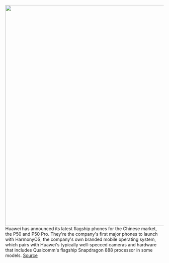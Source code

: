 <img src='https://cdn.vox-cdn.com/thumbor/GJzrDsHmkBD_iK5TI8Y5yG4lhEY=/0x0:1350x900/1200x800/filters:focal(567x342:783x558)/cdn.vox-cdn.com/uploads/chorus_image/image/69649678/msedge_IURr7pZvgC.0.png' width='700px' /><br/>
Huawei has announced its latest flagship phones for the Chinese market, the P50 and P50 Pro. They're the company's first major phones to launch with HarmonyOS, the company's own branded mobile operating system, which pairs with Huawei's typically well-specced cameras and hardware that includes Qualcomm's flagship Snapdragon 888 processor in some models.
<a href='https://www.theverge.com/2021/7/29/22598135/huawei-p50-china-release-date-price-news-features-specs-cameras'> Source <a/>